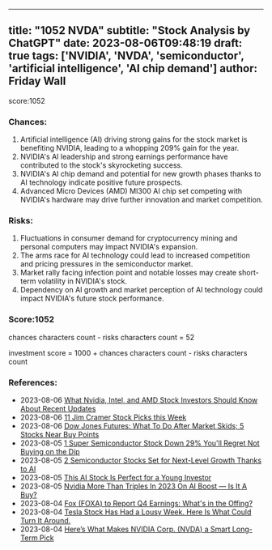 
---
title: "1052 NVDA"
subtitle: "Stock Analysis by ChatGPT"
date: 2023-08-06T09:48:19
draft: true
tags: ['NVIDIA', 'NVDA', 'semiconductor', 'artificial intelligence', 'AI chip demand']
author: Friday Wall
---

score:1052
### Chances:
1. Artificial intelligence (AI) driving strong gains for the stock market is benefiting NVIDIA, leading to a whopping 209% gain for the year.
2. NVIDIA's AI leadership and strong earnings performance have contributed to the stock's skyrocketing success.
3. NVIDIA's AI chip demand and potential for new growth phases thanks to AI technology indicate positive future prospects.
4. Advanced Micro Devices (AMD) MI300 AI chip set competing with NVIDIA's hardware may drive further innovation and market competition.
### Risks:
1. Fluctuations in consumer demand for cryptocurrency mining and personal computers may impact NVIDIA's expansion.
2. The arms race for AI technology could lead to increased competition and pricing pressures in the semiconductor market.
3. Market rally facing infection point and notable losses may create short-term volatility in NVIDIA's stock.
4. Dependency on AI growth and market perception of AI technology could impact NVIDIA's future stock performance.
### Score:1052
chances characters count - risks characters count = 52

investment score = 1000 + chances characters count - risks characters count
### References:
- 2023-08-06 [What Nvidia, Intel, and AMD Stock Investors Should Know About Recent Updates](https://finance.yahoo.com/m/c7bff7f9-bbd7-3478-a1c6-5e14411d7e88/what-nvidia%2C-intel%2C-and-amd.html?.tsrc=rss)
- 2023-08-06 [11 Jim Cramer Stock Picks this Week](https://finance.yahoo.com/news/11-jim-cramer-stock-picks-182400432.html?.tsrc=rss)
- 2023-08-06 [Dow Jones Futures: What To Do After Market Skids; 5 Stocks Near Buy Points](https://finance.yahoo.com/m/aa3046b5-d0e8-38a7-b4be-e52f14d304d4/dow-jones-futures%3A-what-to-do.html?.tsrc=rss)
- 2023-08-05 [1 Super Semiconductor Stock Down 29% You'll Regret Not Buying on the Dip](https://finance.yahoo.com/m/43d893d9-90ab-3022-b7f8-0e5cac28a40d/1-super-semiconductor-stock.html?.tsrc=rss)
- 2023-08-05 [2 Semiconductor Stocks Set for Next-Level Growth Thanks to AI](https://finance.yahoo.com/m/68da335f-24dc-3168-9c61-f0b9d5953f27/2-semiconductor-stocks-set.html?.tsrc=rss)
- 2023-08-05 [This AI Stock Is Perfect for a Young Investor](https://finance.yahoo.com/m/5e6fd3d9-1f91-38e5-8204-3183311c964c/this-ai-stock-is-perfect-for.html?.tsrc=rss)
- 2023-08-05 [Nvidia More Than Triples In 2023 On AI Boost — Is It A Buy?](https://finance.yahoo.com/m/ded6b0a1-015a-3584-9e8d-cd3c12535718/nvidia-more-than-triples-in.html?.tsrc=rss)
- 2023-08-04 [Fox (FOXA) to Report Q4 Earnings: What's in the Offing?](https://finance.yahoo.com/news/fox-foxa-report-q4-earnings-155300070.html?.tsrc=rss)
- 2023-08-04 [Tesla Stock Has Had a Lousy Week. Here Is What Could Turn It Around.](https://finance.yahoo.com/m/bf3f42ae-20c7-3619-a29b-2b74b2075ba8/tesla-stock-has-had-a-lousy.html?.tsrc=rss)
- 2023-08-04 [Here’s What Makes NVIDIA Corp. (NVDA) a Smart Long-Term Pick](https://finance.yahoo.com/news/makes-nvidia-corp-nvda-smart-143316857.html?.tsrc=rss)


                